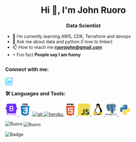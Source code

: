 <h1 align="center">Hi 👋, I'm John Ruoro</h1>
<h3 align="center"> Data Scientist </h3>

- 🌱 I’m currently learning AWS, CDK, Terraform and devops
- 💬 Ask me about data and python (I love to tinker)
- 📫 How to reach me **ruorojohn@gmail.com**
- ⚡ Fun fact **People say I am funny**

<h3 align="left">Connect with me:</h3>
<p align="left">
<a href="https://www.linkedin.com/in/john-ruoro-3769b614b/">
  <img align="left" alt="Ruoro's LinkedIn" height="24px" src="https://raw.githubusercontent.com/shaqdeff/shaqdeff/main/linkedin.png" />
 </a>
</br>


<!--
**Ruoro/Ruoro** is a ✨ _special_ ✨ repository because its `README.md` (this file) appears on your GitHub profile.

Here are some ideas to get you started:

- 🔭 I’m currently working on ...
- 🌱 I’m currently learning ...
- 👯 I’m looking to collaborate on ...
- 🤔 I’m looking for help with ...
- 💬 Ask me about ...
- 📫 How to reach me: ...
- 😄 Pronouns: ...
- ⚡ Fun fact: ...
-->


<h3 align="left">🛠 Languages and Tools:</h3>

<a href="https://getbootstrap.com" target="_blank"> <img src="https://raw.githubusercontent.com/devicons/devicon/master/icons/bootstrap/bootstrap-plain-wordmark.svg" alt="bootstrap" width="40" height="40"/> </a>
<a href="https://www.w3schools.com/css/" target="_blank"> <img src="https://raw.githubusercontent.com/devicons/devicon/master/icons/css3/css3-original-wordmark.svg" alt="css3" width="40" height="40"/> </a>
<a href="https://git-scm.com/" target="_blank"> <img src="https://www.vectorlogo.zone/logos/git-scm/git-scm-icon.svg" alt="git" width="40" height="40"/> </a>
<a href="https://heroku.com" target="_blank"> <img src="https://www.vectorlogo.zone/logos/heroku/heroku-icon.svg" alt="heroku" width="40" height="40"/> </a> 
<a href="https://www.w3.org/html/" target="_blank"> <img src="https://raw.githubusercontent.com/devicons/devicon/master/icons/html5/html5-original-wordmark.svg" alt="html5" width="40" height="40"/> </a> 
<a href="https://developer.mozilla.org/en-US/docs/Web/JavaScript" target="_blank"> <img src="https://raw.githubusercontent.com/devicons/devicon/master/icons/javascript/javascript-original.svg" alt="javascript" width="40" height="40"/> </a>
</a> <a href="https://www.linux.org/" target="_blank"> <img src="https://raw.githubusercontent.com/devicons/devicon/master/icons/linux/linux-original.svg" alt="linux" width="40" height="40"/> </a>
<a href="https://www.postgresql.org" target="_blank"> <img src="https://raw.githubusercontent.com/devicons/devicon/master/icons/postgresql/postgresql-original-wordmark.svg" alt="postgresql" width="40" height="40"/> </a> 
<a href="https://www.python.org" target="_blank"> <img src="https://raw.githubusercontent.com/devicons/devicon/master/icons/python/python-original.svg" alt="python" width="40" height="40"/> </a> 
</p>

<p><img align="left" src="https://github-readme-stats.vercel.app/api/top-langs?username=Ruoro&show_icons=true&locale=en&layout=compact" alt="Ruoro" /></p>

<p>&nbsp;<img align="center" src="https://github-readme-stats.vercel.app/api?username=Ruoro&show_icons=true&locale=en" alt="Ruoro" /></p>
<img src="https://tryhackme-badges.s3.amazonaws.com/JonSnow.png" alt="Badge" align="center" />
<!-- <iframe src="https://tryhackme.com/api/v2/badges/public-profile?userPublicId=26986" style='border:none;'></iframe> -->

